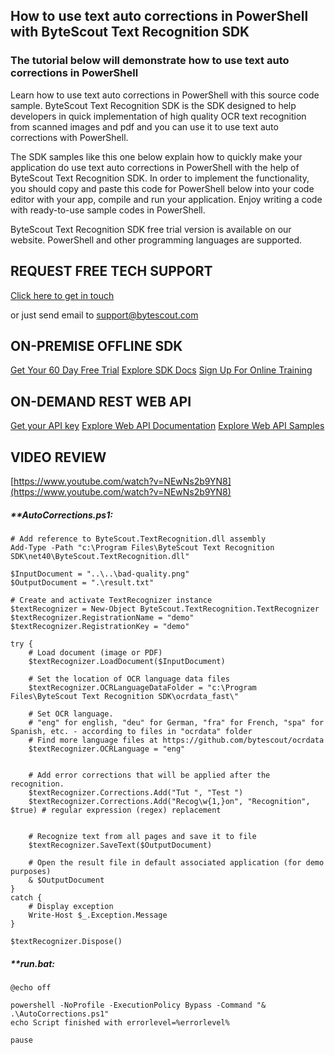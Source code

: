 ## How to use text auto corrections in PowerShell with ByteScout Text Recognition SDK

### The tutorial below will demonstrate how to use text auto corrections in PowerShell

Learn how to use text auto corrections in PowerShell with this source code sample. ByteScout Text Recognition SDK is the SDK designed to help developers in quick implementation of high quality OCR text recognition from scanned images and pdf and you can use it to use text auto corrections with PowerShell.

The SDK samples like this one below explain how to quickly make your application do use text auto corrections in PowerShell with the help of ByteScout Text Recognition SDK. In order to implement the functionality, you should copy and paste this code for PowerShell below into your code editor with your app, compile and run your application. Enjoy writing a code with ready-to-use sample codes in PowerShell.

ByteScout Text Recognition SDK free trial version is available on our website. PowerShell and other programming languages are supported.

## REQUEST FREE TECH SUPPORT

[Click here to get in touch](https://bytescout.zendesk.com/hc/en-us/requests/new?subject=ByteScout%20Text%20Recognition%20SDK%20Question)

or just send email to [support@bytescout.com](mailto:support@bytescout.com?subject=ByteScout%20Text%20Recognition%20SDK%20Question) 

## ON-PREMISE OFFLINE SDK 

[Get Your 60 Day Free Trial](https://bytescout.com/download/web-installer?utm_source=github-readme)
[Explore SDK Docs](https://bytescout.com/documentation/index.html?utm_source=github-readme)
[Sign Up For Online Training](https://academy.bytescout.com/)


## ON-DEMAND REST WEB API

[Get your API key](https://pdf.co/documentation/api?utm_source=github-readme)
[Explore Web API Documentation](https://pdf.co/documentation/api?utm_source=github-readme)
[Explore Web API Samples](https://github.com/bytescout/ByteScout-SDK-SourceCode/tree/master/PDF.co%20Web%20API)

## VIDEO REVIEW

[https://www.youtube.com/watch?v=NEwNs2b9YN8](https://www.youtube.com/watch?v=NEwNs2b9YN8)




<!-- code block begin -->

##### ****AutoCorrections.ps1:**
    
```
# Add reference to ByteScout.TextRecognition.dll assembly
Add-Type -Path "c:\Program Files\ByteScout Text Recognition SDK\net40\ByteScout.TextRecognition.dll"

$InputDocument = "..\..\bad-quality.png"
$OutputDocument = ".\result.txt"

# Create and activate TextRecognizer instance
$textRecognizer = New-Object ByteScout.TextRecognition.TextRecognizer
$textRecognizer.RegistrationName = "demo"
$textRecognizer.RegistrationKey = "demo"

try {
    # Load document (image or PDF)
    $textRecognizer.LoadDocument($InputDocument)

    # Set the location of OCR language data files
    $textRecognizer.OCRLanguageDataFolder = "c:\Program Files\ByteScout Text Recognition SDK\ocrdata_fast\"

    # Set OCR language.
    # "eng" for english, "deu" for German, "fra" for French, "spa" for Spanish, etc. - according to files in "ocrdata" folder
    # Find more language files at https://github.com/bytescout/ocrdata
    $textRecognizer.OCRLanguage = "eng"


    # Add error corrections that will be applied after the recognition.
    $textRecognizer.Corrections.Add("Tut ", "Test ")
    $textRecognizer.Corrections.Add("Recog\w{1,}on", "Recognition", $true) # regular expression (regex) replacement


    # Recognize text from all pages and save it to file
    $textRecognizer.SaveText($OutputDocument)

    # Open the result file in default associated application (for demo purposes)
    & $OutputDocument
}
catch {
    # Display exception
    Write-Host $_.Exception.Message
}

$textRecognizer.Dispose()

```

<!-- code block end -->    

<!-- code block begin -->

##### ****run.bat:**
    
```
@echo off

powershell -NoProfile -ExecutionPolicy Bypass -Command "& .\AutoCorrections.ps1"
echo Script finished with errorlevel=%errorlevel%

pause
```

<!-- code block end -->